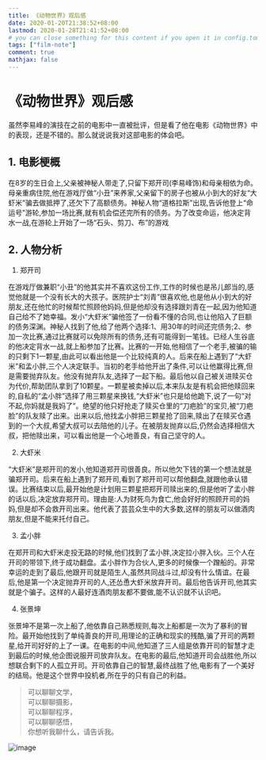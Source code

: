 ```yaml
---
title: 《动物世界》观后感
date: 2020-01-20T21:38:52+08:00
lastmod: 2020-01-28T21:41:52+08:00
# you can close something for this content if you open it in config.toml.
tags: ["film-note"]
comment: true
mathjax: false
---
```


# 《动物世界》观后感

虽然李易峰的演技在之前的电影中一直被批评，但是看了他在电影《动物世界》中的表现，还是不错的。那么就说说我对这部电影的体会吧。

## 1. 电影梗概

在8岁的生日会上,父亲被神秘人带走了,只留下郑开司(李易峰饰)和母亲相依为命。母亲重病住院,他在游戏厅做“小丑”来养家,父亲留下的房子也被从小到大的好友“大虾米”骗去做抵押了,还欠下了高额债务。神秘人物“道格拉斯”出现,告诉他登上“命运号”游轮,参加一场比赛,就有机会偿还完所有的债务。为了改变命运，他决定背水一战,在游轮上开始了一场“石头、剪刀、布”的游戏

## 2. 人物分析

1. 郑开司

在游戏厅做兼职“小丑”的他其实并不喜欢这份工作,工作的时候也是吊儿郎当的,感觉他就是一个没有长大的大孩子。医院护士“刘青”很喜欢他,也是他从小到大的好朋友,还在他忙的时候帮忙照顾他妈妈,但是他却没有选择跟刘青在一起,因为他知道自己给不了她幸福。发小“大虾米”骗他签了一份看不懂的合同,也让他陷入了巨额的债务深渊。神秘人找到了他,给了他两个选择:1、用30年的时间还完债务;2、参加一次比赛,通过比赛就可以免除所有的债务,还有可能得到一笔钱。已经人生谷底的他决定背水一战,就上船参加了比赛。比赛的一开始,他相信了一个老手,被骗的输的只剩下1一颗星,由此可以看出他是一个比较纯真的人。后来在船上遇到了“大虾米”和孟小胖,三个人决定联手。当初的老手给他开出了条件,可以让他赢得比赛,但是需要抛弃队友。他没有抛弃队友,选择了一起下船。最后他以自己被关进赎买仓为代价,帮助团队拿到了10颗星。一颗星被卖掉以后,本来队友是有机会把他赎回来的,自私的“孟小胖”选择了用三颗星来换钱,“大虾米”也只是给他跪下,说了一句“对不起,你妈就是我妈了”。绝望的他只好抢走了赎买仓里的“刀疤脸”的宝贝,被“刀疤脸”的队友赎了出来。出来以后,他找孟小胖把三颗星抢了回来,赎出了在赎买仓遇到的一个大叔,希望大叔可以去陪他的儿子。在被朋友抛弃以后,仍然会选择相信大叔，把他赎出来，可以看出他是一个心地善良，有自己坚守的人。

2. 大虾米

“大虾米”是郑开司的发小,他知道郑开司很善良。所以他欠下钱的第一个想法就是骗郑开司。后来在船上遇到了郑开司,看到了郑开司可以帮他翻盘,就跟他承认错误。比赛结束以后,最开始他是计划用三颗星把郑开司赎出来的,但是他听了孟小胖的话以后,决定放弃郑开司。理由是:人为财死鸟为食亡,他会好好的照顾开司的妈妈,但是却不会救开司出来。他代表了芸芸众生中的大多数,这样的朋友可以做酒肉朋友,但是不能来托付自己。

3. 孟小胖

在郑开司和大虾米走投无路的时候,他们找到了孟小胖,决定拉小胖入伙。三个人在开司的带领下,终于成功翻盘。孟小胖作为合伙人,更多的时候像一个蹭船的。非常幸运的走到了最后,他跟开司就是陌生人,虽然共同战斗过,却没有什么情谊。在最后,他是第一个决定抛弃开司的人,还怂恿大虾米放弃开司。最后他告诉开司,他其实就是个骗子。这样的人最好连酒肉朋友都不要做,能不认识就不认识吧。

4. 张景坤

张景坤不是第一次上船了,他依靠自己熟悉规则,每次上船都是一次为了暴利的冒险。最开始他找到了单纯善良的开司,用理论的正确和现实的残酷,骗了开司的两颗星,给开司好好的上了一课。在电影的中间,他知道了三人组是依靠开司的智慧才走到最后的时候,他企图说服开司放弃队友。在电影的最后,他知道开司会战胜他,所以想联合剩下的人孤立开司。开司依靠自己的智慧,最终战胜了他,电影有了一个美好的结局。他是这个世界中投机者,所在乎的只有自己的利益。

> 可以聊聊文学，   
> 可以聊聊摄影，   
> 可以聊聊程序，   
> 可以聊聊感悟，   
> 你想听我聊什么，请告诉我。

![image](https://mmbiz.qpic.cn/mmbiz_jpg/IDHaWiaS8DJpDWaY4ZNTpQR4riciaVTEqPkpwGNwbmUxHUjv8licNxNlD9IEia7rCb8KYibdRWCiamYGRfetNW1CyqWTQ/0?wx_fmt=jpeg)

